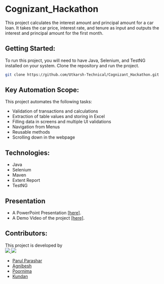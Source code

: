 # Cognizant_Hackathon
This project calculates the interest amount and principal amount for a car loan. It takes the car price, 
interest rate, and tenure as input and outputs the interest and principal amount for the first month.

## Getting Started:

To run this project, you will need to have Java, Selenium, and TestNG installed on your system.
Clone the repository and run the project.
```bash
git clone https://github.com/Utkarsh-Technical/Cognizant_Hackathon.git
```

## Key Automation Scope:

This project automates the following tasks:

- Validation of transactions and calculations
- Extraction of table values and storing in Excel
- Filling data in screens and multiple UI validations
- Navigation from Menus
- Reusable methods
- Scrolling down in the webpage

## Technologies:

- Java
- Selenium
- Maven
- Extent Report
- TestNG

## Presentation

- A PowerPoint Presentation <a href="">[here]</a>.
- A Demo Video of the project <a href="https://www.youtube.com/watch?v=iedYpxoEQl0">[here]</a>.

## Contributors:
This project is developed by
<a href = "https://github.com/Utkarsh-Technical/Cognizant_Hackathon/graphs/contributors">  
  <img src="https://contrib.rocks/image?repo=Utkarsh-Technical/Cognizant_Hackathon" />
  <img src="https://contrib.rocks/image?repo=AMITYADAV88744/as_fashion" />
  - Parul Parashar
  - Agnibesh
  - Poornima
  - Kundan
</a>
